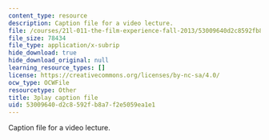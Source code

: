 ```yaml
---
content_type: resource
description: Caption file for a video lecture.
file: /courses/21l-011-the-film-experience-fall-2013/53009640d2c8592fb8a7f2e5059ea1e1_HypQZfQPtYk.vtt
file_size: 78434
file_type: application/x-subrip
hide_download: true
hide_download_original: null
learning_resource_types: []
license: https://creativecommons.org/licenses/by-nc-sa/4.0/
ocw_type: OCWFile
resourcetype: Other
title: 3play caption file
uid: 53009640-d2c8-592f-b8a7-f2e5059ea1e1
---
```

Caption file for a video lecture.